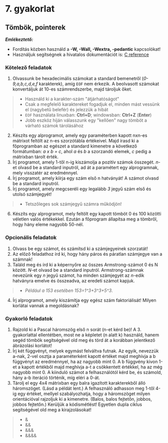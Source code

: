 # 7. gyakorlat

## Tömbök, pointerek

***Emlékeztető:*** 
- Fordítás közben használd a **-W, -Wall, -Wextra, -pedantic** kapcsolókat!
- Használjuk segítségnek a hivatalos dokumentációt is: [C reference](https://en.cppreference.com/w/c)

### Kötelező feladatok 

1. Olvassunk be hexadecimális számokat a standard bemenetről (*0-9,a,b,c,d,e,f* karakterek), amíg `EOF` nem érkezik.
A beolvasott számokat konvertáljuk át 10-es számrendszerbe, majd tároljuk őket.
> - Használd ki a karakter-szám "átjárhatóságot"
> - Csak a megfelelő karaktereket fogadjuk el, minden mást vessünk el (nagybetű belefér) és jelezzük a hibát
> - `EOF` használata linuxban: **Ctrl+D**; windowsban: **Ctrl+Z** (**Enter**)
> - Jobb eszköz híján válasszunk egy "kellően" nagy tömböt a várható számok tárolásához
2. Készíts egy alprogramot, amely egy paraméterben kapott nxn-es mátrixot feltölt az n-es szorzótábla értékeivel. Majd írasd ki a főprogramban az egészet a standard kimenetre a következő formátumban: *a x b = c*, ahol *a* és *b* a szorzandó elemek, *c* pedig a mátrixban tárolt érték.
3. Írj programot, amely 1-től n-ig kiszámolja a pozitív számok összegét. *n*-et olvasd be a standard inputról, ad át a paramétert egy alprogramnak, mely visszatér az eredménnyel.
4. Írj programot, amely kiírja egy szám első n hatványát! A számot olvasd be a standard inputról.
5. Írj programot, amely megcseréli egy legalább *3* jegyű szám első és utolsó számjegyét!
> - Tetszőleges sok számjegyű számra működjön!
6. Készíts egy alprogramot, mely feltölt egy kapott tömböt 0 és 100 közötti véletlen valós értékekkel. Ezután a főprogram állapítsa meg a tömbről, hogy hány eleme nagyobb 50-nél.


### Opcionális feladatok

1. Olvass be egy számot, és számítsd ki a számjegyeinek szorzatát!
2. Az előző feladathoz írd ki, hogy hány páros és páratlan számjegye van a számnak!
3. Találd meg és írd ki a képernyőre az összes Armstrong-számot 0 és N között. *N*-et olvasd be a standard inputról. Armstrong-számnak nevezünk egy *n* jegyű számot, ha minden számjegyét az *n*-edik hatványra emelve és összeadva, az eredeti számot kapjuk.
> - *Például a 153 esetében 153=1^3+3^3+5^3*.
4. Írj alprogramot, amely kiszámítja egy egész szám faktoriálisát! Milyen korlátai vannak a megoldásnak?


### Gyakorló feladatok

1. Rajzold ki a Pascal háromszög első n sorát (n-et kérd be)! A 3. gyakorlattal ellentétben, most ne a képletet (n alatt k) használd, hanem segéd tömbök segítségével old meg és törd át a korábban jelentkező ábrázolási korlátot!
2. Írj két függvényt, melyek egymást felváltva futnak. Az egyik, nevezzük a-nak, 2-vel osztja a paraméterként kapott értéket majd meghívja a b függvényt az eredménnyel, ha az nagyobb mint 0. A b függvény kivon 1-et a kapott értékből majd meghívja a-t a csökkentett értékkel, ha az még nagyobb mint 0. A kiinduló számot a felhasználótól kérd be, és számold, hány a-b iteráció történik, míg eléri a 0-át.
3. Tárolj el egy 4x4 mátrixban egy balra igazított karakterekből álló háromszöget. (Lásd a példát lent.) A felhasználó adhasson meg 1-től 4-ig egy értéket, mellyel szabályozhatja, hogy a háromszöget milyen orientációval rajzoljuk ki a kimenetre. (Balos, balos fejtetőn, jobbos, jobbos fejtetőn.) Kerüljük a kódismétlést! Egyetlen dupla ciklus segítségével old meg a kirajzolásokat!
> - &
> - && 
> - &&&
> - &&&&


